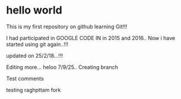 # hello world
This is my first repository on github
learning Git!!!

I had participated in GOOGLE CODE IN in 2015  and 2016..
Now i have started using git again..!!!

updated on 25/2/18...!!!

Editing more...
heloo 7/9/25.. Creating branch

Test comments

testing raghpttam fork
